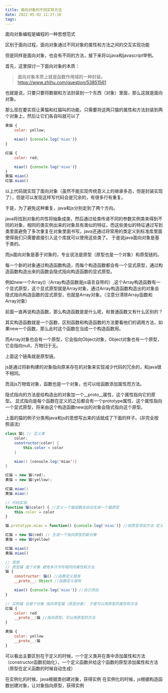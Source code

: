 ```yaml
---
title: 面向对象的不同实现方法
date: 2022-05-02 11:27:10
tags:
---
```

面向对象编程是编程的一种思想范式

区别于面向过程，面向对象通过不同对象的属性和方法之间的交互实现功能

但是同样是面向对象，也会有不同的方法，接下来将以java和javascript举例。

首先，这里探讨一下面向对象的本质：

> 面向对象本质上就是函数作用域的一种封装。 https://www.zhihu.com/question/53851561

也就是说，只要只要将数据和方法封装到一个东西（对象）里面，那么这就是面向对象。

那么现在要实现让黄猫和红猫叫的功能，只需要将这两只猫的属性和方法封装到两个对象上，然后让它们各自叫就可以了

```javascript
黄猫 {
    color: yellow;

    miao() {console.log('miao')}
}

红猫 {
    color: red;

    miao() {console.log('miao')}
}
黄猫.miao()
红猫.miao()
```
以上代码就实现了面向对象（虽然不能实现传统意义上的继承多态，但是封装实现了），但是可以发现这样写代码会是冗余的，有很多行有重复。

于是，为了避免这种重复，java和js分别走到了两个方向。

java将找到对象的共性将抽象成类，然后通过给类传递不同的参数实例类来得到不同的对象，相同的类实例出来的对象具有类似的特征，而这些类似的特征通过写到类里面避免了多次重复在对象里面书写。java还通过将常用的类定义到标准库里面使得我们只需要直接引入这个库就可以使用这些类了。
于是说java面向对象是基于类的。

而js面向对象是基于对象的，专业说法是原型（原型也是一个对象）和原型链的。

每一个新的对象通过构造函数构造，而每个构造函数都会有一个显式原型，通过构造函数构造出来的函数会隐式指向构造函数的显式原型。

例如new一个Array()（Array构造函数是js语言自带的）,这个Array构造函数有一个显式原型，这个显式原型就是Array对象，通过Array构造函数构造出的对象会隐式指向构造函数的显式原型，也就是Array对象。（注意分清除Array函数和Array对象）

前面一直再说构造函数，那么构造函数是是什么呢，和普通函数又有什么区别的？

其实构造函数就是一个函数，区别函数和构造函数的方法要看他们的调用方法，如果new一个函数，那么此时这个函数在当成一个构造函数用。

而Array对象也会有一个原型，它会指向Object对象，Object对象也有一个原型，它会指向null，万物归于无。

上面这个链条就是原型链。

js是通过将新构建的对象指向原来存在的对象来实现减少代码的冗余的，和java很不相同。

而且js万物皆对象，函数也是一个对象，也可以给函数添加属性而方法。

隐式指向的方法是给构造出的对象加一个__proto__属性，这个属性指向它的原型。
显式指向是每个函数在定义的之后都会有一个prototype属性，这个属性指向一个显式原型，将来由这个构造函数new出的对象会隐式指向这个原型。

上面的猫的例子分类用java和js的思想写出来的话就成了下面的样子。(非完全按照语法)

```java
class 猫{ // 定义类
    color;
    constructor(color) {
        this.color = color
    }

    miao() {console.log('miao')}
}

红猫 = new 猫(red);
黄猫 = new 猫(yellow);

红猫.miao()
黄猫.miao()
```

```javascript
// 代码实现
function 猫(color) { //定义一个猫函数会自动生成一个猫原型
    this.color = color
}

猫.prototype.miao = function() {console.log('miao')} //给原型添加方法 定义函数和给原型添加方法相当于java的定义类

红猫 = new 猫(red) // 生成一个指向原型的新对象
黄猫 = new 猫(yellow)

红猫.miao()
黄猫.miao()

// 思想
// 原型猫 是个对象 避免多次书写相同的属性和方法
猫 {
    constructor: 猫() //函数定义就有
    __proto__: Object //函数定义就有

    miao() {console.log('miao')} //自己添加
}

// 实例猫 也是个对象 指向原型猫（原型对象） 于是可以用原型的属性和方法
红猫 {
    color: red
    __proto__:猫 //指向原型，可以用原型的方法
}

黄猫 {
    color: yellow
    __proto__:猫
}
```

可以看出主要区别在于定义的时候，一个定义类并在类中添加属性和方法（constructor函数初始化），一个定义函数并给这个函数的原型添加属性和方法（原型在定义函数的时候自动生成）

在实例化的时候，java根据类创建对象，获得实例
在实例化的时候，js根据构造函数创建对象，让对象指向原型，获得实例